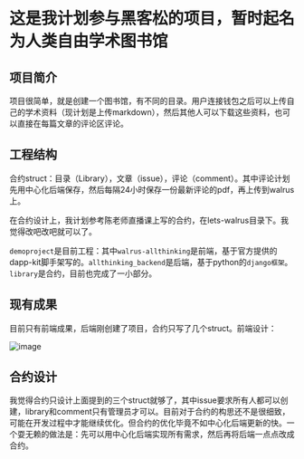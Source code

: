 # 这是我计划参与黑客松的项目，暂时起名为人类自由学术图书馆

## 项目简介

项目很简单，就是创建一个图书馆，有不同的目录。用户连接钱包之后可以上传自己的学术资料（现计划是上传markdown），然后其他人可以下载这些资料，也可以直接在每篇文章的评论区评论。

## 工程结构

合约struct：目录（Library），文章（issue），评论（comment）。其中评论计划先用中心化后端保存，然后每隔24小时保存一份最新评论的pdf，再上传到walrus上。

在合约设计上，我计划参考陈老师直播课上写的合约，在lets-walrus目录下。我觉得改吧改吧就可以了。

`demoproject`是目前工程：其中`walrus-allthinking`是前端，基于官方提供的dapp-kit脚手架写的。`allthinking_backend`是后端，基于python的`django框架`。`library`是合约，目前也完成了一小部分。

## 现有成果

目前只有前端成果，后端刚创建了项目，合约只写了几个struct。前端设计：

![image](./qd.png)

## 合约设计

我觉得合约只设计上面提到的三个struct就够了，其中issue要求所有人都可以创建，library和comment只有管理员才可以。目前对于合约的构思还不是很细致，可能在开发过程中才能继续优化。但合约的优化毕竟不如中心化后端更新的快。一个耍无赖的做法是：先可以用中心化后端实现所有需求，然后再将后端一点点改成合约。



